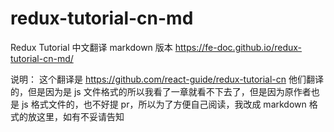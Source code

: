 # redux-tutorial-cn-md
Redux Tutorial 中文翻译 markdown 版本
https://fe-doc.github.io/redux-tutorial-cn-md/

说明： 这个翻译是 https://github.com/react-guide/redux-tutorial-cn 他们翻译的，但是因为是 js 文件格式的所以我看了一章就看不下去了，但是因为原作者也是 js 格式文件的，也不好提 pr，所以为了方便自己阅读，我改成 markdown 格式的放这里，如有不妥请告知
